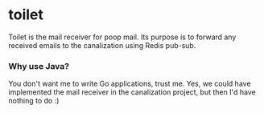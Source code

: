 # toilet

Toilet is the mail receiver for poop mail. Its purpose is to forward any received emails to the canalization using Redis pub-sub.

### Why use Java?

You don't want me to write Go applications, trust me. Yes, we could have implemented the mail receiver in the canalization project, but then I'd have
nothing to do :)